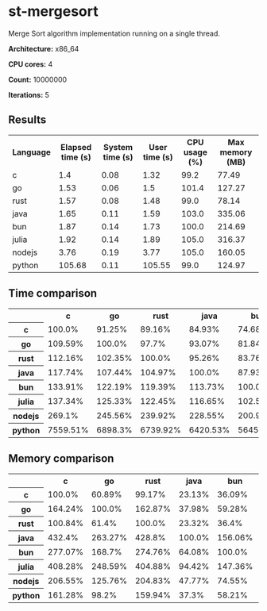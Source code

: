 # st-mergesort

Merge Sort algorithm implementation running on a single thread.

**Architecture:** x86_64

**CPU cores:** 4

**Count:** 10000000

**Iterations:** 5

## Results

<table>
  <tr>
    <th>Language</th>
    <th>Elapsed time (s)</th>
    <th>System time (s)</th>
    <th>User time (s)</th>
    <th>CPU usage (%)</th>
    <th>Max memory (MB)</th>
  </tr>
  <tr>
    <td>c</td>
    <td>1.4</td>
    <td>0.08</td>
    <td>1.32</td>
    <td>99.2</td>
    <td>77.49</td>
  </tr>
  <tr>
    <td>go</td>
    <td>1.53</td>
    <td>0.06</td>
    <td>1.5</td>
    <td>101.4</td>
    <td>127.27</td>
  </tr>
  <tr>
    <td>rust</td>
    <td>1.57</td>
    <td>0.08</td>
    <td>1.48</td>
    <td>99.0</td>
    <td>78.14</td>
  </tr>
  <tr>
    <td>java</td>
    <td>1.65</td>
    <td>0.11</td>
    <td>1.59</td>
    <td>103.0</td>
    <td>335.06</td>
  </tr>
  <tr>
    <td>bun</td>
    <td>1.87</td>
    <td>0.14</td>
    <td>1.73</td>
    <td>100.0</td>
    <td>214.69</td>
  </tr>
  <tr>
    <td>julia</td>
    <td>1.92</td>
    <td>0.14</td>
    <td>1.89</td>
    <td>105.0</td>
    <td>316.37</td>
  </tr>
  <tr>
    <td>nodejs</td>
    <td>3.76</td>
    <td>0.19</td>
    <td>3.77</td>
    <td>105.0</td>
    <td>160.05</td>
  </tr>
  <tr>
    <td>python</td>
    <td>105.68</td>
    <td>0.11</td>
    <td>105.55</td>
    <td>99.0</td>
    <td>124.97</td>
  </tr>
</table>

## Time comparison

<table>
  <tr>
    <th></th>
    <th>c</th>
    <th>go</th>
    <th>rust</th>
    <th>java</th>
    <th>bun</th>
    <th>julia</th>
    <th>nodejs</th>
    <th>python</th>
  </tr>
  <tr>
    <th>c</th>
    <td>100.0%</td>
    <td>91.25%</td>
    <td>89.16%</td>
    <td>84.93%</td>
    <td>74.68%</td>
    <td>72.81%</td>
    <td>37.16%</td>
    <td>1.32%</td>
  </tr>
  <tr>
    <th>go</th>
    <td>109.59%</td>
    <td>100.0%</td>
    <td>97.7%</td>
    <td>93.07%</td>
    <td>81.84%</td>
    <td>79.79%</td>
    <td>40.72%</td>
    <td>1.45%</td>
  </tr>
  <tr>
    <th>rust</th>
    <td>112.16%</td>
    <td>102.35%</td>
    <td>100.0%</td>
    <td>95.26%</td>
    <td>83.76%</td>
    <td>81.67%</td>
    <td>41.68%</td>
    <td>1.48%</td>
  </tr>
  <tr>
    <th>java</th>
    <td>117.74%</td>
    <td>107.44%</td>
    <td>104.97%</td>
    <td>100.0%</td>
    <td>87.93%</td>
    <td>85.73%</td>
    <td>43.75%</td>
    <td>1.56%</td>
  </tr>
  <tr>
    <th>bun</th>
    <td>133.91%</td>
    <td>122.19%</td>
    <td>119.39%</td>
    <td>113.73%</td>
    <td>100.0%</td>
    <td>97.5%</td>
    <td>49.76%</td>
    <td>1.77%</td>
  </tr>
  <tr>
    <th>julia</th>
    <td>137.34%</td>
    <td>125.33%</td>
    <td>122.45%</td>
    <td>116.65%</td>
    <td>102.56%</td>
    <td>100.0%</td>
    <td>51.04%</td>
    <td>1.82%</td>
  </tr>
  <tr>
    <th>nodejs</th>
    <td>269.1%</td>
    <td>245.56%</td>
    <td>239.92%</td>
    <td>228.55%</td>
    <td>200.96%</td>
    <td>195.94%</td>
    <td>100.0%</td>
    <td>3.56%</td>
  </tr>
  <tr>
    <th>python</th>
    <td>7559.51%</td>
    <td>6898.3%</td>
    <td>6739.92%</td>
    <td>6420.53%</td>
    <td>5645.41%</td>
    <td>5504.27%</td>
    <td>2809.2%</td>
    <td>100.0%</td>
  </tr>
</table>

## Memory comparison

<table>
  <tr>
    <th></th>
    <th>c</th>
    <th>go</th>
    <th>rust</th>
    <th>java</th>
    <th>bun</th>
    <th>julia</th>
    <th>nodejs</th>
    <th>python</th>
  </tr>
  <tr>
    <th>c</th>
    <td>100.0%</td>
    <td>60.89%</td>
    <td>99.17%</td>
    <td>23.13%</td>
    <td>36.09%</td>
    <td>24.49%</td>
    <td>48.41%</td>
    <td>62.0%</td>
  </tr>
  <tr>
    <th>go</th>
    <td>164.24%</td>
    <td>100.0%</td>
    <td>162.87%</td>
    <td>37.98%</td>
    <td>59.28%</td>
    <td>40.23%</td>
    <td>79.52%</td>
    <td>101.84%</td>
  </tr>
  <tr>
    <th>rust</th>
    <td>100.84%</td>
    <td>61.4%</td>
    <td>100.0%</td>
    <td>23.32%</td>
    <td>36.4%</td>
    <td>24.7%</td>
    <td>48.82%</td>
    <td>62.52%</td>
  </tr>
  <tr>
    <th>java</th>
    <td>432.4%</td>
    <td>263.27%</td>
    <td>428.8%</td>
    <td>100.0%</td>
    <td>156.06%</td>
    <td>105.91%</td>
    <td>209.34%</td>
    <td>268.1%</td>
  </tr>
  <tr>
    <th>bun</th>
    <td>277.07%</td>
    <td>168.7%</td>
    <td>274.76%</td>
    <td>64.08%</td>
    <td>100.0%</td>
    <td>67.86%</td>
    <td>134.14%</td>
    <td>171.79%</td>
  </tr>
  <tr>
    <th>julia</th>
    <td>408.28%</td>
    <td>248.59%</td>
    <td>404.88%</td>
    <td>94.42%</td>
    <td>147.36%</td>
    <td>100.0%</td>
    <td>197.66%</td>
    <td>253.15%</td>
  </tr>
  <tr>
    <th>nodejs</th>
    <td>206.55%</td>
    <td>125.76%</td>
    <td>204.83%</td>
    <td>47.77%</td>
    <td>74.55%</td>
    <td>50.59%</td>
    <td>100.0%</td>
    <td>128.07%</td>
  </tr>
  <tr>
    <th>python</th>
    <td>161.28%</td>
    <td>98.2%</td>
    <td>159.94%</td>
    <td>37.3%</td>
    <td>58.21%</td>
    <td>39.5%</td>
    <td>78.08%</td>
    <td>100.0%</td>
  </tr>
</table>
